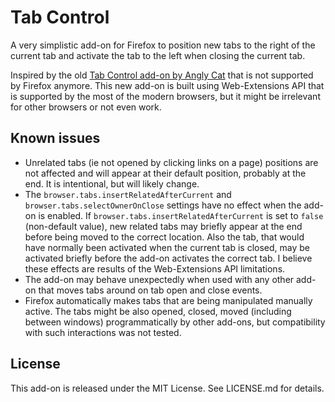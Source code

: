 Tab Control
===========

A very simplistic add-on for Firefox to position new tabs to the right of the current tab and
activate the tab to the left when closing the current tab.

Inspired by the old [Tab Control add-on by Angly Cat][original] that is not supported by Firefox
anymore. This new add-on is built using Web-Extensions API that is supported by the most of the
modern browsers, but it might be irrelevant for other browsers or not even work.

 [original]: https://addons.mozilla.org/firefox/addon/tab-control/reviews/?src=api

Known issues
------------

 * Unrelated tabs (ie not opened by clicking links on a page) positions are not affected and will
   appear at their default position, probably at the end. It is intentional, but will likely change.
 * The `browser.tabs.insertRelatedAfterCurrent` and `browser.tabs.selectOwnerOnClose` settings have
   no effect when the add-on is enabled. If `browser.tabs.insertRelatedAfterCurrent` is set to
   `false` (non-default value), new related tabs may briefly appear at the end before being moved
   to the correct location. Also the tab, that would have normally been activated when the current
   tab is closed, may be activated briefly before the add-on activates the correct tab. I believe
   these effects are results of the Web-Extensions API limitations.
 * The add-on may behave unexpectedly when used with any other add-on that moves tabs around on tab
   open and close events.
 * Firefox automatically makes tabs that are being manipulated manually active. The tabs might be
   also opened, closed, moved (including between windows) programmatically by other add-ons, but
   compatibility with such interactions was not tested.

License
-------

This add-on is released under the MIT License. See LICENSE.md for details.
